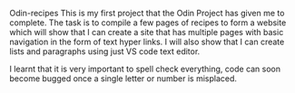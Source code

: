 Odin-recipes
This is my first project that the Odin Project has given me to complete. The task is to compile a few pages of recipes to form a website which will show that I can create a site that has multiple pages with basic navigation in the form of text hyper links. I will also show that I can create lists and paragraphs using just VS code text editor.

I learnt that it is very important to spell check everything, code can soon become bugged once a single letter or number is misplaced.
